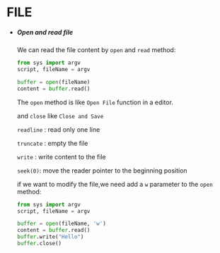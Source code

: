 # FILE 



- ##### Open and read file

  We can read the file content by `open` and `read` method:
  
  ```python
  from sys import argv
  script, fileName = argv
  
  buffer = open(fileName)
  content = buffer.read()
  ```

  The `open` method is like `Open File` function in a editor.

  and `close`  like `Close and Save` 

  `readline` : read only one line

  `truncate` : empty the file

  `write` : write content to the file

  `seek(0)`: move the reader pointer to the beginning position

  if we want to modify the file,we need add a `w` parameter to the `open` method:
  
  ```python
  from sys import argv
  script, fileName = argv
  
  buffer = open(fileName, 'w')
  content = buffer.read()
  buffer.write("Hello")
  buffer.close()
  ```

